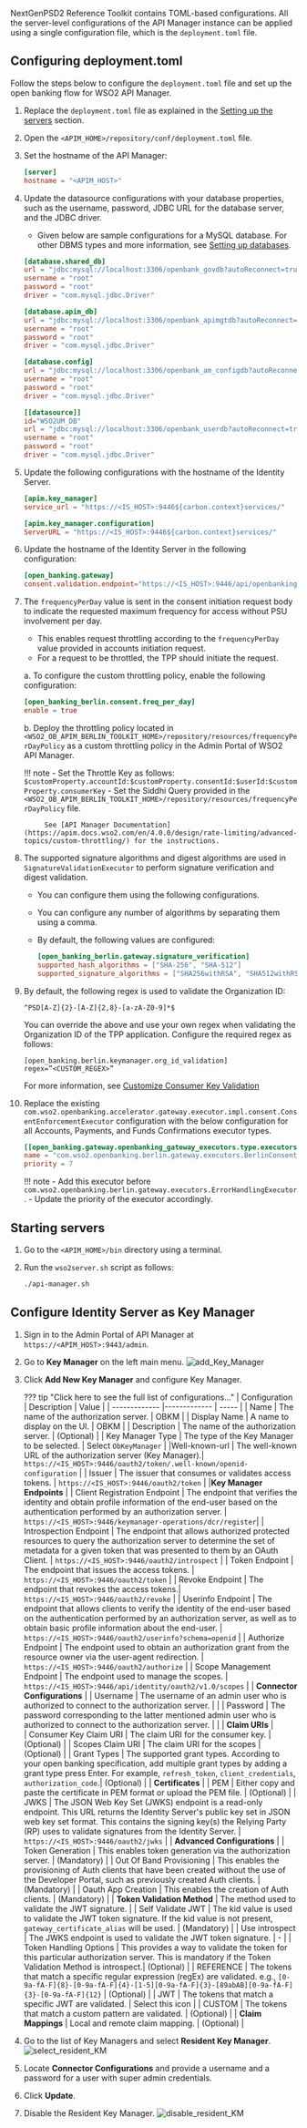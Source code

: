 NextGenPSD2 Reference Toolkit contains TOML-based configurations. All the server-level configurations of the 
API Manager instance can be applied using a single configuration file, which is the `deployment.toml` file. 

## Configuring deployment.toml

Follow the steps below to configure the `deployment.toml` file and set up the open banking flow for WSO2 API Manager.

1. Replace the `deployment.toml` file as explained in the 
[Setting up the servers](setting-up-servers.md#copying-the-deploymenttoml) section.
 
2. Open the `<APIM_HOME>/repository/conf/deployment.toml` file.

3. Set the hostname of the API Manager:

    ``` toml
    [server]
    hostname = "<APIM_HOST>" 
    ```

4. Update the datasource configurations with your database properties, such as the username, password, JDBC URL for the 
database server, and the JDBC driver. 

    - Given below are sample configurations for a MySQL database. For other DBMS types and more information, 
    see [Setting up databases](setting-up-databases.md).
   
    ```toml tab='shared_db'
    [database.shared_db]
    url = "jdbc:mysql://localhost:3306/openbank_govdb?autoReconnect=true&amp;useSSL=false"
    username = "root"
    password = "root"
    driver = "com.mysql.jdbc.Driver"
    ```
    
    ```toml tab='apim_db'
    [database.apim_db]
    url = "jdbc:mysql://localhost:3306/openbank_apimgtdb?autoReconnect=true&amp;useSSL=false"
    username = "root"
    password = "root"
    driver = "com.mysql.jdbc.Driver"
    ```
    
    ```toml tab='config'
    [database.config]
    url = "jdbc:mysql://localhost:3306/openbank_am_configdb?autoReconnect=true&amp;useSSL=false"
    username = "root"
    password = "root"
    driver = "com.mysql.jdbc.Driver"
    ```
    
    ```toml tab='WSO2UM_DB'
    [[datasource]]
    id="WSO2UM_DB"
    url = "jdbc:mysql://localhost:3306/openbank_userdb?autoReconnect=true&amp;useSSL=false"
    username = "root"
    password = "root"
    driver = "com.mysql.jdbc.Driver"
    ```

5. Update the following configurations with the hostname of the Identity Server.  
   
    ``` toml
    [apim.key_manager]
    service_url = "https://<IS_HOST>:9446${carbon.context}services/"
    ```
   
    ``` toml
    [apim.key_manager.configuration]
    ServerURL = "https://<IS_HOST>:9446${carbon.context}services/"
    ```

6. Update the hostname of the Identity Server in the following configuration:

    ``` toml
    [open_banking.gateway]
    consent.validation.endpoint="https://<IS_HOST>:9446/api/openbanking/consent/validate"
    ```

7. The `frequencyPerDay` value is sent in the consent initiation request body to indicate the requested maximum frequency 
   for access without PSU involvement per day. 

    - This enables request throttling according to the `frequencyPerDay` value provided in accounts initiation request.
    - For a request to be throttled, the TPP should initiate the request.

    a. To configure the custom throttling policy, enable the following configuration:

    ``` toml
    [open_banking_berlin.consent.freq_per_day]
    enable = true
    ```

    b. Deploy the throttling policy located in `<WSO2_OB_APIM_BERLIN_TOOLKIT_HOME>/repository/resources/frequencyPerDayPolicy` 
       as a custom throttling policy in the Admin Portal of WSO2 API Manager. 

    !!! note
            - Set the Throttle Key as follows:
            ```
            $customProperty.accountId:$customProperty.consentId:$userId:$customProperty.consumerKey
            ```
            - Set the Siddhi Query provided in the `<WSO2_OB_APIM_BERLIN_TOOLKIT_HOME>/repository/resources/frequencyPerDayPolicy` file.

            See [API Manager Documentation](https://apim.docs.wso2.com/en/4.0.0/design/rate-limiting/advanced-topics/custom-throttling/) for the instructions.

8. The supported signature algorithms and digest algorithms are used in `SignatureValidationExecutor` to perform signature verification and digest validation.

    - You can configure them using the following configurations.
    - You can configure any number of algorithms by separating them using a comma. 
    - By default, the following values are configured:

        ``` toml
        [open_banking_berlin.gateway.signature_verification]
        supported_hash_algorithms = ["SHA-256", "SHA-512"]
        supported_signature_algorithms = ["SHA256withRSA", "SHA512withRSA"]
        ```
    
9. By default, the following regex is used to validate the Organization ID:

    ```
    ^PSD[A-Z]{2}-[A-Z]{2,8}-[a-zA-Z0-9]*$
    ```
    
    You can override the above and use your own regex when validating the Organization ID of the TPP application. 
    Configure the required regex as follows:

    ```
    [open_banking.berlin.keymanager.org_id_validation]
    regex=”<CUSTOM_REGEX>”
    ```
    
    For more information, see [Customize Consumer Key Validation](../learn/tpp-onboarding-configuration.md)

10. Replace the existing `com.wso2.openbanking.accelerator.gateway.executor.impl.consent.ConsentEnforcementExecutor` configuration with the below configuration for all Accounts, Payments, and Funds Confirmations executor types.

    ```toml
    [[open_banking.gateway.openbanking_gateway_executors.type.executors]]
    name = "com.wso2.openbanking.berlin.gateway.executors.BerlinConsentEnforcementExecutor"
    priority = 7
    ```
    
    !!! note
         - Add this executor before `com.wso2.openbanking.berlin.gateway.executors.ErrorHandlingExecutor`.
         - Update the priority of the executor accordingly.

## Starting servers

1. Go to the `<APIM_HOME>/bin` directory using a terminal.

2. Run the `wso2server.sh` script as follows:

    ``` bash
    ./api-manager.sh
    ``` 

## Configure Identity Server as Key Manager

 1. Sign in to the Admin Portal of API Manager at `https://<APIM_HOST>:9443/admin`.
 2. Go to **Key Manager** on the left main menu. ![add_Key_Manager](../assets/img/get-started/quick-start-guide/add_Key_Manager.png)
 3. Click **Add New Key Manager** and configure Key Manager. 
    
    ??? tip "Click here to see the full list of configurations..."
        | Configuration       | Description                           | Value                    |
        | -------------       |-------------                          | -----                    |
        | Name                | The name of the authorization server. | OBKM                     |
        | Display Name        | A name to display on the UI.          | OBKM                     |
        | Description         | The name of the authorization server. | (Optional)               |
        | Key Manager Type    | The type of the Key Manager to be selected. | Select `ObKeyManager` |
        |Well-known-url      | The well-known URL of the authorization server (Key Manager).|   `https://<IS_HOST>:9446/oauth2/token/.well-known/openid-configuration` |
        | Issuer              | The issuer that consumes or validates access tokens.         | `https://<IS_HOST>:9446/oauth2/token` |
        |**Key Manager Endpoints**                                                                |
        | Client Registration Endpoint | The endpoint that verifies the identity and obtain profile information of the end-user based on the authentication performed by an authorization server.  |  `https://<IS_HOST>:9446/keymanager-operations/dcr/register`| 
        | Introspection Endpoint | The endpoint that allows authorized protected resources to query the authorization server to determine the set of metadata for a given token that was presented to them by an OAuth Client. | `https://<IS_HOST>:9446/oauth2/introspect` |
        | Token Endpoint      | The endpoint that issues the access tokens. | `https://<IS_HOST>:9446/oauth2/token` |
        | Revoke Endpoint     | The endpoint that revokes the access tokens.| `https://<IS_HOST>:9446/oauth2/revoke` |
        | Userinfo Endpoint   | The endpoint that allows clients to verify the identity of the end-user based on the authentication performed by an authorization server, as well as to obtain basic profile information about the end-user. | `https://<IS_HOST>:9446/oauth2/userinfo?schema=openid` |
        | Authorize Endpoint  | The endpoint used to obtain an authorization grant from the resource owner via the user-agent redirection. | `https://<IS_HOST>:9446/oauth2/authorize` |
        | Scope Management Endpoint | The endpoint used to manage the scopes. | `https://<IS_HOST>:9446/api/identity/oauth2/v1.0/scopes` |
        | **Connector Configurations**                        |
        | Username            | The username of an admin user who is authorized to connect to the authorization server. |  |
        | Password            | The password corresponding to the latter mentioned admin user who is authorized to connect to the authorization server. | |
        | **Claim URIs**      |   
        | Consumer Key Claim URI | The claim URI for the consumer key.  | (Optional)  |
        | Scopes Claim URI | The claim URI for the scopes | (Optional) | 
        | Grant Types | The supported grant types. According to your open banking specification, add multiple grant types by adding a grant type press Enter. For example, `refresh_token`, `client_credentials`, `authorization_code`.| (Optional) |
        | **Certificates** | 
        | PEM | Either copy and paste the certificate in PEM format or upload the PEM file. | (Optional) |
        | JWKS | The JSON Web Key Set (JWKS) endpoint is a read-only endpoint. This URL returns the Identity Server's public key set in JSON web key set format. This contains the signing key(s) the Relying Party (RP) uses to validate signatures from the Identity Server. | `https://<IS_HOST>:9446/oauth2/jwks` |
        | **Advanced Configurations** |
        | Token Generation | This enables token generation via the authorization server. | (Mandatory) |
        | Out Of Band Provisioning | This enables the provisioning of Auth clients that have been created without the use of the Developer Portal, such as previously created Auth clients. | (Mandatory) |
        | Oauth App Creation | This enables the creation of Auth clients. | (Mandatory) |
        | **Token Validation Method** | The method used to validate the JWT signature. |
        | Self Validate JWT | The kid value is used to validate the JWT token signature. If the kid value is not present, `gateway_certificate_alias` will be used. | (Mandatory) |
        | Use introspect | The JWKS endpoint is used to validate the JWT token signature. | - |
        | Token Handling Options | This provides a way to validate the token for this particular authorization server. This is mandatory if the Token Validation Method is introspect.| (Optional) |
        | REFERENCE | The tokens that match a specific regular expression (regEx) are validated. e.g., <code>[0-9a-fA-F]{8}-[0-9a-fA-F]{4}-[1-5][0-9a-fA-F]{3}-[89abAB][0-9a-fA-F]{3}-[0-9a-fA-F]{12}</code> | (Optional) |
        | JWT | The tokens that match a specific JWT are validated. | Select this icon |
        | CUSTOM | The tokens that match a custom pattern are validated. | (Optional) |
        | **Claim Mappings** | Local and remote claim mapping. | (Optional) |
    

4. Go to the list of Key Managers and select **Resident Key Manager**. ![select_resident_KM](../assets/img/get-started/quick-start-guide/select_resident_KM.png)

5. Locate **Connector Configurations** and provide a username and a password for a user with super admin credentials.

6. Click **Update**.

7. Disable the Resident Key Manager. ![disable_resident_KM](../assets/img/get-started/quick-start-guide/disable_resident_KM.png)
